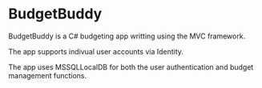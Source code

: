 # BudgetBuddy

BudgetBuddy is a C# budgeting app writting using the MVC framework.

The app supports indivual user accounts via Identity.

The app uses MSSQLLocalDB for both the user authentication and budget management functions.
